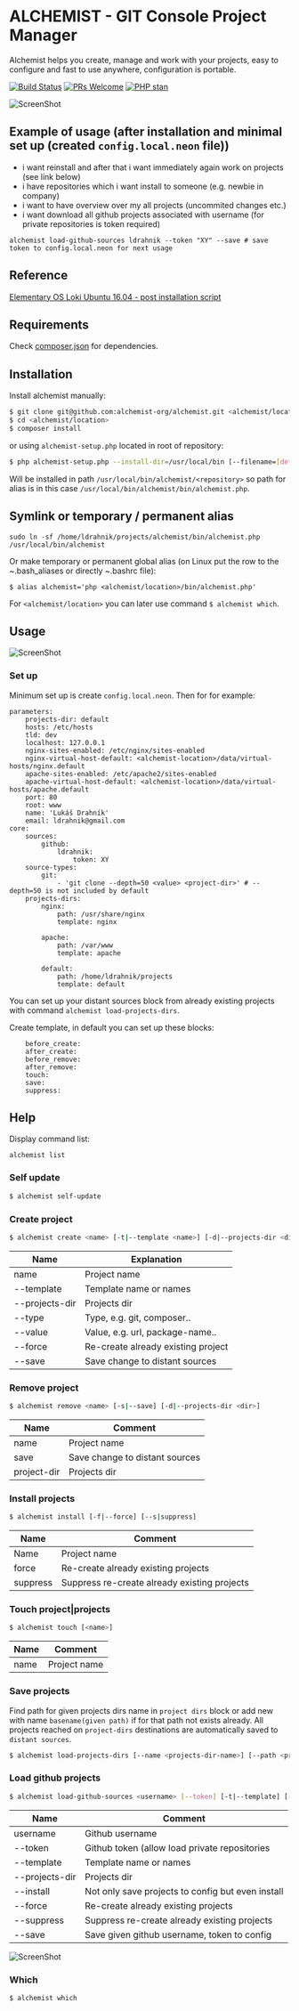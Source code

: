 ALCHEMIST - GIT Console Project Manager
===========

Alchemist helps you create, manage and work with your projects, easy to configure and fast to use anywhere, configuration is portable.

[![Build Status](https://travis-ci.org/alchemist-org/alchemist.svg?branch=master)](https://travis-ci.org/alchemist-org/alchemist)
[![PRs Welcome](https://img.shields.io/badge/PRs-welcome-brightgreen.svg?style=flat-square)](http://makeapullrequest.com) 
[![PHP stan](https://img.shields.io/badge/PHPStan-default-brightgreen.svg?style=flat)](https://github.com/phpstan/phpstan)

![ScreenShot](https://raw.github.com/alchemist-org/alchemist/master/examples/alchemist.png)

## Example of usage (after installation and minimal set up (created `config.local.neon` file))

- i want reinstall and after that i want immediately again work on projects (see link below)
- i have repositories which i want install to someone (e.g. newbie in company)
- i want to have overview over my all projects (uncommited changes etc.)
- i want download all github projects associated with username (for private repositories is token required)

```
alchemist load-github-sources ldrahnik --token "XY" --save # save token to config.local.neon for next usage
```

## Reference

[Elementary OS Loki Ubuntu 16.04 - post installation script](https://gist.github.com/ldrahnik/06d13c7707e1f3c1bfdade2f054b71e8)

## Requirements

Check [composer.json](https://github.com/alchemist-org/alchemist/blob/master/composer.json) for dependencies.

## Installation

Install alchemist manually:

```sh
$ git clone git@github.com:alchemist-org/alchemist.git <alchemist/location>
$ cd <alchemist/location>
$ composer install
```

or using `alchemist-setup.php` located in root of repository:

```sh
$ php alchemist-setup.php --install-dir=/usr/local/bin [--filename=[default='alchemist']] [--force]
```

Will be installed in path `/usr/local/bin/alchemist/<repository>` so path for alias is in this case `/usr/local/bin/alchemist/bin/alchemist.php`.

## Symlink or temporary / permanent alias

```
sudo ln -sf /home/ldrahnik/projects/alchemist/bin/alchemist.php /usr/local/bin/alchemist
```

Or make temporary or permanent global alias (on Linux put the row to the ~.bash_aliases or directly ~.bashrc file):

```
$ alias alchemist='php <alchemist/location>/bin/alchemist.php'
```

For `<alchemist/location>` you can later use command `$ alchemist which`.

## Usage

![ScreenShot](https://raw.github.com/alchemist-org/alchemist/master/examples/sequence_diagram.png)

### Set up

Minimum set up is create `config.local.neon`. Then for for example:

```
parameters:
	projects-dir: default
	hosts: /etc/hosts
	tld: dev
	localhost: 127.0.0.1
	nginx-sites-enabled: /etc/nginx/sites-enabled
	nginx-virtual-host-default: <alchemist-location>/data/virtual-hosts/nginx.default
	apache-sites-enabled: /etc/apache2/sites-enabled
	apache-virtual-host-default: <alchemist-location>/data/virtual-hosts/apache.default
	port: 80
	root: www
	name: 'Lukáš Drahník'
	email: ldrahnik@gmail.com
core:
	sources:
		github:
			ldrahnik:
				token: XY
	source-types:
		git:
			- 'git clone --depth=50 <value> <project-dir>' # --depth=50 is not included by default 
	projects-dirs:
		nginx:
			path: /usr/share/nginx
			template: nginx

		apache:
			path: /var/www
			template: apache

		default:
			path: /home/ldrahnik/projects
			template: default
```

You can set up your distant sources block from already existing projects with command `alchemist load-projects-dirs`.

Create template, in default you can set up these blocks:
```
    before_create:
    after_create:
    before_remove:
    after_remove:
    touch:
    save:
    suppress:
```

## Help

Display command list:

```
alchemist list
```

### Self update

```sh
$ alchemist self-update
```

### Create project

```sh
$ alchemist create <name> [-t|--template <name>] [-d|--projects-dir <dir>] [--type <type>] [--value <value>] [-f|--force] [-s|--save]
```

Name | Explanation
------------ | -------------
name | Project name
--template <name> | Template name or names
--projects-dir <dir> | Projects dir
--type <type> | Type, e.g. git, composer..
--value <value> | Value, e.g. url, package-name..
--force | Re-create already existing project
--save | Save change to distant sources

### Remove project

```sh
$ alchemist remove <name> [-s|--save] [-d|--projects-dir <dir>]
```

Name | Comment
------------ | -------------
name | Project name
save | Save change to distant sources
project-dir | Projects dir


### Install projects

```sh
$ alchemist install [-f|--force] [--s|suppress]
```

Name | Comment
------------ | -------------
Name | Project name
force | Re-create already existing projects
suppress | Suppress re-create already existing projects

### Touch project|projects

```sh
$ alchemist touch [<name>]
```

Name | Comment
------------ | -------------
name | Project name

### Save projects

Find path for given projects dirs name in `project dirs` block or add new with name `basename(given path)` if for that path not exists already. All projects reached on `project-dirs` destinations are automatically saved to `distant sources`.

```sh
$ alchemist load-projects-dirs [--name <projects-dir-name>] [--path <projets-dir-path>] [--template <name|names>]
```

### Load github projects

```sh
$ alchemist load-github-sources <username> [--token] [-t|--template] [--d|--projects-dir] [-i|--install] [-f|--force] [--s|suppress] [--save]
```

Name | Comment
------------ | -------------
username | Github username
--token | Github token (allow load private repositories
--template <name> | Template name or names
--projects-dir <dir> | Projects dir
--install | Not only save projects to config but even install
--force | Re-create already existing projects
--suppress | Suppress re-create already existing projects
--save | Save given github username, token to config

![ScreenShot](https://raw.github.com/alchemist-org/alchemist/master/examples/alchemist_config.local.neon.png)

### Which

```sh
$ alchemist which
```

